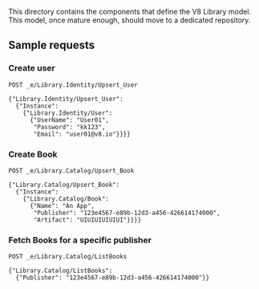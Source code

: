This directory contains the components that define the V8 Library model.
This model, once mature enough, should move to a dedicated repository.

## Sample requests

### Create user

```
POST _e/Library.Identity/Upsert_User

{"Library.Identity/Upsert_User":
  {"Instance":
    {"Library.Identity/User":
      {"UserName": "User01",
       "Password": "kk123",
       "Email": "user01@v8.io"}}}}
```

### Create Book

```
POST _e/Library.Catalog/Upsert_Book

{"Library.Catalog/Upsert_Book":
  {"Instance":
    {"Library.Catalog/Book":
      {"Name": "An App",
       "Publisher": "123e4567-e89b-12d3-a456-426614174000",
       "Artifact": "UIUIUIUIUIUI"}}}}
```

### Fetch Books for a specific publisher

```
POST _e/Library.Catalog/ListBooks

{"Library.Catalog/ListBooks":
  {"Publisher": "123e4567-e89b-12d3-a456-426614174000"}}
```

